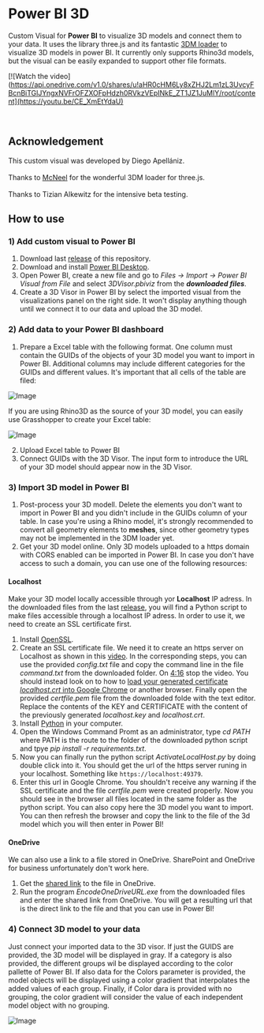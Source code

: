 # Power BI 3D
Custom Visual for **Power BI** to visualize 3D models and connect them to your data. It uses the library three.js and its fantastic [3DM loader](https://threejs.org/docs/#examples/en/loaders/3DMLoader) to visualize 3D models in power BI. It currently only supports Rhino3d models, but the visual can be easily expanded to support other file formats.

[![Watch the video](https://api.onedrive.com/v1.0/shares/u!aHR0cHM6Ly8xZHJ2Lm1zL3UvcyFBcnBiTGlJYngxNVFrOFZXOFpHdzh0RVkzVEpINkE_ZT1JZ1JuMlY/root/content](https://youtu.be/CE_XmEtYdaU)

<br />

## Acknowledgement
This custom visual was developed by Diego Apellániz.<br/> <br/> 
Thanks to [McNeel](https://discourse.mcneel.com/t/3dmloader-for-three-js/107702) for the wonderful 3DM loader for three.js.<br/> <br/> 
Thanks to Tizian Alkewitz for the intensive beta testing.

## How to use
### 1) Add custom visual to Power BI
1) Download last [release](https://github.com/diego-apellaniz/PowerBI3D/releases) of this repository.
2) Download and install [Power BI Desktop](https://www.microsoft.com/store/productId/9NTXR16HNW1T).
3) Open Power BI, create a new file and go to *Files -> Import -> Power BI Visual from File* and select *3DVisor.pbiviz* from the ***downloaded files***.
4) Create a 3D Visor in Power BI by select the imported visual from the visualizations panel on the right side. It won't display anything though until we connect it to our data and upload the 3D model. <br />

### 2) Add data to your Power BI dashboard
1) Prepare a Excel table with the following format. One column must contain the GUIDs of the objects of your 3D model you want to import in Power BI. Additional columns may include different categories for the GUIDs and different values. It's important that all cells of the table are filed:

![Image](https://github.com/diego-apellaniz/PowerBI3D/blob/main/Images/excel_lca.png)

   If you are using Rhino3D as the source of your 3D model, you can easily use Grasshopper to create your Excel table:
   
![Image](https://github.com/diego-apellaniz/PowerBI3D/blob/main/Images/gh_ids.png)

2) Upload Excel table to Power BI
3) Connect GUIDs with the 3D Visor. The input form to introduce the URL of your 3D model should appear now in the 3D Visor.

### 3) Import 3D model in Power BI
1) Post-process your 3D modell. Delete the elements you don't want to import in Power BI and you didn't include in the GUIDs column of your table. In case you're using a Rhino model, it's strongly recommended to convert all geometry elements to **meshes**, since other geometry types may not be implemented in the 3DM loader yet.
2) Get your 3D model online. Only 3D models uploaded to a https domain with CORS enabled can be imported in Power BI. In case you don't have access to such a domain, you can use one of the following resources:</br>

#### Localhost
Make your 3D model locally accessible through yor **Localhost** IP adress. In the downloaded files from the last [release](https://github.com/diego-apellaniz/PowerBI3D/releases), you will find a Python script to make files accessible through a localhost IP adress. In order to use it, we need to create an SSL certificate first.</br>
1) Install [OpenSSL](https://slproweb.com/products/Win32OpenSSL.html).</br>
2) Create an SSL certificate file. We need it to create an https server on Localhost as shown in this [video](https://youtu.be/f9ZadlfSIDI). In the corresponding steps, you can use the provided *config.txt* file and copy the command line in the file *command.txt* from the downloaded folder. On [4:16](https://youtu.be/f9ZadlfSIDI?t=256) stop the video. You should instead look on to how to [load your generated certificate *localhost.crt* into Google Chrome](https://docs.vmware.com/en/VMware-Adapter-for-SAP-Landscape-Management/2.1.0/Installation-and-Administration-Guide-for-VLA-Administrators/GUID-D60F08AD-6E54-4959-A272-458D08B8B038.html) or another browser. Finally open the provided *certfile.pem* file from the downloaded folde with the text editor. Replace the contents of the KEY and CERTIFICATE with the content of the previously generated *localhost.key* and *localhost.crt*.
3) Install [Python](https://www.python.org/downloads/) in your computer.</br>
4) Open the Windows Command Promt as an administrator, type *cd PATH* where PATH is the route to the folder of the downloaded python script and tpye *pip install -r requirements.txt*.
5) Now you can finally run the python script *ActivateLocalHost.py* by doing double click into it. You should get the url of the https server runing in your localhost. Something like `https://localhost:49379`.</br>
6) Enter this url in Google Chrome. You shouldn't receive any warning if the SSL certificate and the file *certfile.pem* were created properly. Now you should see in the browser all files located in the same folder as the python script. You can also copy here the 3D model you want to import. You can then refresh the browser and copy the link to the file of the 3d model which you will then enter in Power BI!</br>

#### OneDrive
We can also use a link to a file stored in OneDrive. SharePoint and OneDrive for business unfortunately don't work here.</br>
1) Get the [shared link](https://www.dummies.com/article/technology/computers/operating-systems/windows/windows-10/how-to-share-a-onedrive-link-140260/) to the file in OneDrive.</br>
2) Run the program *EncodeOneDriveURL.exe* from the downloaded files and enter the shared link from OneDrive. You will get a resulting url that is the direct link to the file and that you can use in Power BI!

### 4) Connect 3D model to your data
Just connect your imported data to the 3D visor. If just the GUIDS are provided, the 3D model will be displayed in gray. If a category is also provided, the different groups wil be displayed according to the color pallette of Power BI. If also data for the Colors parameter is provided, the model objects will be displayed using a color gradient that interpolates the added values of each group. Finally, if Color dara is provided with no grouping, the color gradient will consider the value of each independent model object with no grouping.

![Image](https://github.com/diego-apellaniz/PowerBI3D/blob/main/Images/mapping_data.png)
